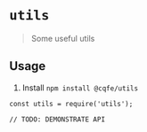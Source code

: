 # `utils`

> Some useful utils

## Usage

1. Install `npm install @cqfe/utils`

```
const utils = require('utils');

// TODO: DEMONSTRATE API
```
